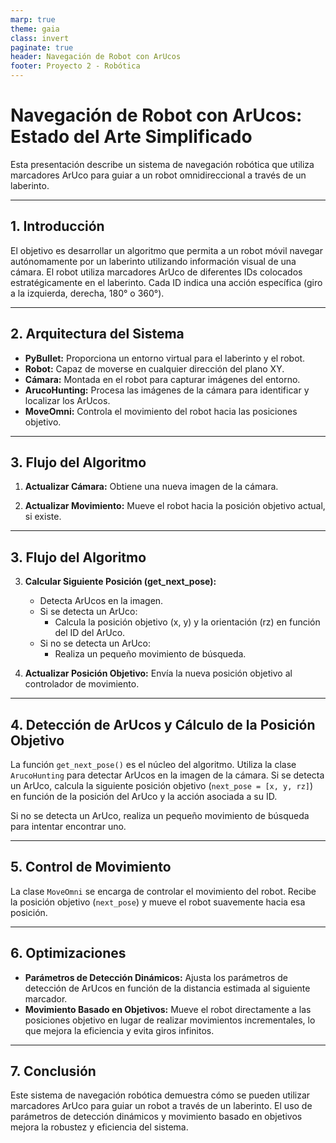 ```yaml
---
marp: true
theme: gaia
class: invert
paginate: true
header: Navegación de Robot con ArUcos
footer: Proyecto 2 - Robótica
---
```


# Navegación de Robot con ArUcos: Estado del Arte Simplificado

<!-- _class: lead -->

Esta presentación describe un sistema de navegación robótica que utiliza marcadores ArUco para guiar a un robot omnidireccional a través de un laberinto.

---

## 1. Introducción

El objetivo es desarrollar un algoritmo que permita a un robot móvil navegar autónomamente por un laberinto utilizando información visual de una cámara.  El robot utiliza marcadores ArUco de diferentes IDs colocados estratégicamente en el laberinto. Cada ID indica una acción específica (giro a la izquierda, derecha, 180° o 360°).

---

## 2. Arquitectura del Sistema

* **PyBullet:**  Proporciona un entorno virtual para el laberinto y el robot.
* **Robot:**  Capaz de moverse en cualquier dirección del plano XY.
* **Cámara:** Montada en el robot para capturar imágenes del entorno.
* **ArucoHunting:**  Procesa las imágenes de la cámara para identificar y localizar los ArUcos.
* **MoveOmni:**  Controla el movimiento del robot hacia las posiciones objetivo.

---
## 3. Flujo del Algoritmo

1. **Actualizar Cámara:** Obtiene una nueva imagen de la cámara.

2. **Actualizar Movimiento:** Mueve el robot hacia la posición objetivo actual, si existe.

---
## 3. Flujo del Algoritmo

3. **Calcular Siguiente Posición (get_next_pose):**
    - Detecta ArUcos en la imagen.
    - Si se detecta un ArUco:
        - Calcula la posición objetivo (x, y) y la orientación (rz) en función del ID del ArUco.
    - Si no se detecta un ArUco:
        - Realiza un pequeño movimiento de búsqueda.

4. **Actualizar Posición Objetivo:** Envía la nueva posición objetivo al controlador de movimiento.

---

## 4. Detección de ArUcos y Cálculo de la Posición Objetivo

La función `get_next_pose()` es el núcleo del algoritmo.  Utiliza la clase `ArucoHunting` para detectar ArUcos en la imagen de la cámara.  Si se detecta un ArUco, calcula la siguiente posición objetivo (`next_pose = [x, y, rz]`) en función de la posición del ArUco y la acción asociada a su ID.

Si no se detecta un ArUco, realiza un pequeño movimiento de búsqueda para intentar encontrar uno.

---
## 5. Control de Movimiento

La clase `MoveOmni` se encarga de controlar el movimiento del robot.  Recibe la posición objetivo (`next_pose`) y mueve el robot suavemente hacia esa posición.

---

## 6. Optimizaciones

* **Parámetros de Detección Dinámicos:** Ajusta los parámetros de detección de ArUcos en función de la distancia estimada al siguiente marcador.
* **Movimiento Basado en Objetivos:**  Mueve el robot directamente a las posiciones objetivo en lugar de realizar movimientos incrementales, lo que mejora la eficiencia y evita giros infinitos.


---
## 7. Conclusión

Este sistema de navegación robótica demuestra cómo se pueden utilizar marcadores ArUco para guiar un robot a través de un laberinto.  El uso de parámetros de detección dinámicos y movimiento basado en objetivos mejora la robustez y eficiencia del sistema.